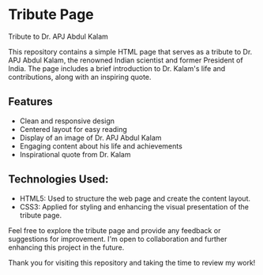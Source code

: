 # Tribute Page

Tribute to Dr. APJ Abdul Kalam

This repository contains a simple HTML page that serves as a tribute to Dr. APJ Abdul Kalam, the renowned Indian scientist and former President of India. The page includes a brief introduction to Dr. Kalam's life and contributions, along with an inspiring quote.

## Features

- Clean and responsive design
- Centered layout for easy reading
- Display of an image of Dr. APJ Abdul Kalam
- Engaging content about his life and achievements
- Inspirational quote from Dr. Kalam

## Technologies Used:

- HTML5: Used to structure the web page and create the content layout.
-  CSS3: Applied for styling and enhancing the visual presentation of the tribute page.

Feel free to explore the tribute page and provide any feedback or suggestions for improvement. I'm open to collaboration and further enhancing this project in the future.

Thank you for visiting this repository and taking the time to review my work!
